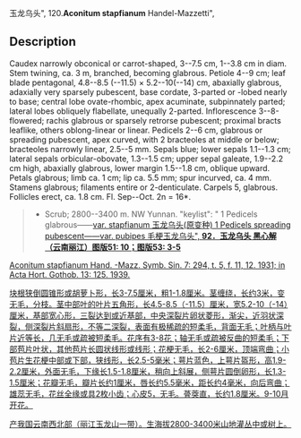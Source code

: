 玉龙乌头",
120.**Aconitum stapfianum** Handel-Mazzetti",

## Description
Caudex narrowly obconical or carrot-shaped, 3--7.5 cm, 1--3.8 cm in diam. Stem twining, ca. 3 m, branched, becoming glabrous. Petiole 4--9 cm; leaf blade pentagonal, 4.8--8.5 (--11.5) × 5.2--10(--14) cm, abaxially glabrous, adaxially very sparsely pubescent, base cordate, 3-parted or -lobed nearly to base; central lobe ovate-rhombic, apex acuminate, subpinnately parted; lateral lobes obliquely flabellate, unequally 2-parted. Inflorescence 3--8-flowered; rachis glabrous or sparsely retrorse pubescent; proximal bracts leaflike, others oblong-linear or linear. Pedicels 2--6 cm, glabrous or spreading pubescent, apex curved, with 2 bracteoles at middle or below; bracteoles narrowly linear, 2.5--5 mm. Sepals blue; lower sepals 1.1--1.3 cm; lateral sepals orbicular-obovate, 1.3--1.5 cm; upper sepal galeate, 1.9--2.2 cm high, abaxially glabrous, lower margin 1.5--1.8 cm, oblique upward. Petals glabrous; limb ca. 1 cm; lip ca. 5.5 mm; spur incurved, ca. 4 mm. Stamens glabrous; filaments entire or 2-denticulate. Carpels 5, glabrous. Follicles erect, ca. 1.8 cm. Fl. Sep--Oct. 2n = 16*.

> * Scrub; 2800--3400 m. NW Yunnan.
  "keylist": "
1 Pedicels glabrous——<a href='/info/Aconitum stapfianum var. stapfianum?t=foc'>var. stapfianum 玉龙乌头(原变种)
1 Pedicels spreading pubescent——<a href='/info/Aconitum stapfianum var. pubipes?t=foc'>var. pubipes 毛梗玉龙乌头",
**92．玉龙乌头 黑心解（云南丽江）图版51: 10；图版53: 3-5**

Aconitum stapfianum Hand. -Mazz. Symb. Sin. 7: 294, t. 5, f. 11, 12. 1931; in Acta Hort. Gothob. 13: 125. 1939.

块根狭倒圆锥形或胡萝卜形，长3-7.5厘米，粗1-1.8厘米。茎缠绕，长约3米，变无毛，分枝。茎中部叶的叶片五角形，长4.5-8.5（-11.5）厘米，宽5.2-10（-14）厘米，基部宽心形，三裂达到或近基部，中央深裂片卵状菱形，渐尖，近羽状深裂，侧深裂片斜扇形，不等二深裂，表面有极稀疏的短柔毛，背面无毛；叶柄与叶片近等长，几无毛或疏被短柔毛。花序有3-8花；轴无毛或疏被反曲的短柔毛；下部苞片叶状，其他苞片长圆状线形或线形；花梗无毛，长2-6厘米，顶端弯曲；小苞片生花梗中部或下部，狭线形，长2.5-5毫米；萼片蓝色，上萼片盔形，高1.9-2.2厘米，外面无毛，下缘长1.5-1.8厘米，稍向上斜展，侧萼片圆倒卵形，长1.3-1.5厘米；花瓣无毛，瓣片长约1厘米，唇长约5.5毫米，距长约4毫米，向后弯曲；雄蕊无毛，花丝全缘或具2枚小齿；心皮5，无毛。蓇葖直，长约1.8厘米。9-10月开花。

产我国云南西北部（丽江玉龙山一带）。生海拔2800-3400米山地灌丛中或树上。
